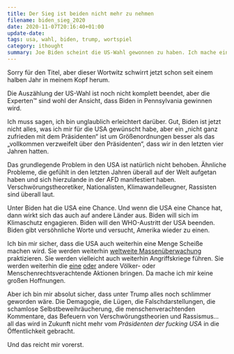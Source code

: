 ```yaml
---
title: Der Sieg ist beiden nicht mehr zu nehmen
filename: biden_sieg_2020
date: 2020-11-07T20:16:40+01:00
update-date:
tags: usa, wahl, biden, trump, wortspiel
category: ithought
summary: Joe Biden scheint die US-Wahl gewonnen zu haben. Ich mache einen lahmen Wortwitz.
---
```


Sorry für den Titel, aber dieser Wortwitz schwirrt jetzt schon seit einem halben Jahr in meinem Kopf herum.

Die Auszählung der US-Wahl ist noch nicht komplett beendet, aber die Experten™ sind wohl der Ansicht, dass Biden in Pennsylvania gewinnen wird.

Ich muss sagen, ich bin unglaublich erleichtert darüber. Gut, Biden ist jetzt nicht alles, was ich mir für die USA gewünscht habe, aber ein „nicht ganz zufrieden mit dem Präsidenten“ ist um Größenordnungen besser als das „vollkommen verzweifelt über den Präsidenten“, dass wir in den letzten vier Jahren hatten.

Das grundlegende Problem in den USA ist natürlich nicht behoben. Ähnliche Probleme, die gefühlt in den letzten Jahren überall auf der Welt aufgetan haben und sich hierzulande in der AFD manifestiert haben. Verschwörungstheoretiker, Nationalisten, Klimawandelleugner, Rassisten sind überall laut.

Unter Biden hat die USA eine Chance. Und wenn die USA eine Chance hat, dann wirkt sich das auch auf andere Länder aus. Biden will sich im Klimaschutz engagieren. Biden will den WHO-Austritt der USA beenden. Biden gibt versöhnliche Worte und versucht, Amerika wieder zu einen.

Ich bin mir sicher, dass die USA auch weiterhin eine Menge Scheiße machen wird. Sie werden weiterhin [weltweite Massenüberwachung](https://de.wikipedia.org/wiki/Globale_%C3%9Cberwachungs-_und_Spionageaff%C3%A4re) praktizieren. Sie werden vielleicht auch weiterhin Angriffskriege führen. Sie werden weiterhin die [eine](https://de.wikipedia.org/wiki/Drohnenangriffe_in_Pakistan) [oder](https://de.wikipedia.org/wiki/Abu-Ghuraib-Folterskandal) andere Völker- oder Menschenrechtsverachtende Aktionen bringen. Da mache ich mir keine großen Hoffnungen.

Aber ich bin mir absolut sicher, dass unter Trump alles noch schlimmer geworden wäre. Die Demagogie, die Lügen, die Falschdarstellungen, die schamlose Selbstbeweihräucherung, die menschenverachtenden Kommentare, das Befeuern von Verschwörungstheorien und Rassismus… all das wird in Zukunft nicht mehr vom *Präsidenten der fucking USA* in die Öffentlichkeit gebracht.

Und das reicht mir vorerst.
